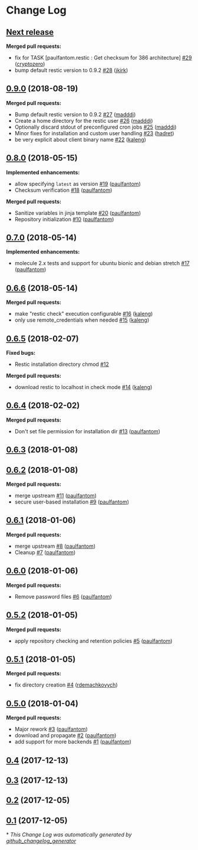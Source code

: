# Change Log

## [**Next release**](https://galaxy.ansible.com/paulfantom/restic)

**Merged pull requests:**

- fix for TASK \[paulfantom.restic : Get checksum for 386 architecture\] [\#29](https://github.com/paulfantom/ansible-restic/pull/29) ([cryptozero](https://github.com/cryptozero))
- bump default restic version to 0.9.2 [\#28](https://github.com/paulfantom/ansible-restic/pull/28) ([jkirk](https://github.com/jkirk))

## [0.9.0](https://galaxy.ansible.com/paulfantom/restic) (2018-08-19)
**Merged pull requests:**

- Bump default restic version to 0.9.2 [\#27](https://github.com/paulfantom/ansible-restic/pull/27) ([madddi](https://github.com/madddi))
- Create a home directory for the restic user [\#26](https://github.com/paulfantom/ansible-restic/pull/26) ([madddi](https://github.com/madddi))
- Optionally discard stdout of preconfigured cron jobs [\#25](https://github.com/paulfantom/ansible-restic/pull/25) ([madddi](https://github.com/madddi))
- Minor fixes for installation and custom user handling [\#23](https://github.com/paulfantom/ansible-restic/pull/23) ([hadret](https://github.com/hadret))
- be very explicit about client binary name [\#22](https://github.com/paulfantom/ansible-restic/pull/22) ([kaleng](https://github.com/kaleng))

## [0.8.0](https://galaxy.ansible.com/paulfantom/restic) (2018-05-15)
**Implemented enhancements:**

- allow specifying `latest` as version [\#19](https://github.com/paulfantom/ansible-restic/pull/19) ([paulfantom](https://github.com/paulfantom))
- Checksum verification [\#18](https://github.com/paulfantom/ansible-restic/pull/18) ([paulfantom](https://github.com/paulfantom))

**Merged pull requests:**

- Sanitize variables in jinja template [\#20](https://github.com/paulfantom/ansible-restic/pull/20) ([paulfantom](https://github.com/paulfantom))
- Repository initialization [\#10](https://github.com/paulfantom/ansible-restic/pull/10) ([paulfantom](https://github.com/paulfantom))

## [0.7.0](https://galaxy.ansible.com/paulfantom/restic) (2018-05-14)
**Implemented enhancements:**

- molecule 2.x tests and support for ubuntu bionic and debian stretch [\#17](https://github.com/paulfantom/ansible-restic/pull/17) ([paulfantom](https://github.com/paulfantom))

## [0.6.6](https://galaxy.ansible.com/paulfantom/restic) (2018-05-14)
**Merged pull requests:**

- make "restic check" execution configurable [\#16](https://github.com/paulfantom/ansible-restic/pull/16) ([kaleng](https://github.com/kaleng))
- only use remote\_credentials when needed [\#15](https://github.com/paulfantom/ansible-restic/pull/15) ([kaleng](https://github.com/kaleng))

## [0.6.5](https://galaxy.ansible.com/paulfantom/restic) (2018-02-07)
**Fixed bugs:**

- Restic installation directory chmod [\#12](https://github.com/paulfantom/ansible-restic/issues/12)

**Merged pull requests:**

- download restic to localhost in check mode [\#14](https://github.com/paulfantom/ansible-restic/pull/14) ([kaleng](https://github.com/kaleng))

## [0.6.4](https://galaxy.ansible.com/paulfantom/restic) (2018-02-02)
**Merged pull requests:**

- Don't set file permission for installation dir [\#13](https://github.com/paulfantom/ansible-restic/pull/13) ([paulfantom](https://github.com/paulfantom))

## [0.6.3](https://galaxy.ansible.com/paulfantom/restic) (2018-01-08)
## [0.6.2](https://galaxy.ansible.com/paulfantom/restic) (2018-01-08)
**Merged pull requests:**

- merge upstream [\#11](https://github.com/paulfantom/ansible-restic/pull/11) ([paulfantom](https://github.com/paulfantom))
- secure user-based installation [\#9](https://github.com/paulfantom/ansible-restic/pull/9) ([paulfantom](https://github.com/paulfantom))

## [0.6.1](https://galaxy.ansible.com/paulfantom/restic) (2018-01-06)
**Merged pull requests:**

- merge upstream [\#8](https://github.com/paulfantom/ansible-restic/pull/8) ([paulfantom](https://github.com/paulfantom))
- Cleanup [\#7](https://github.com/paulfantom/ansible-restic/pull/7) ([paulfantom](https://github.com/paulfantom))

## [0.6.0](https://galaxy.ansible.com/paulfantom/restic) (2018-01-06)
**Merged pull requests:**

- Remove password files [\#6](https://github.com/paulfantom/ansible-restic/pull/6) ([paulfantom](https://github.com/paulfantom))

## [0.5.2](https://galaxy.ansible.com/paulfantom/restic) (2018-01-05)
**Merged pull requests:**

- apply repository checking and retention policies [\#5](https://github.com/paulfantom/ansible-restic/pull/5) ([paulfantom](https://github.com/paulfantom))

## [0.5.1](https://galaxy.ansible.com/paulfantom/restic) (2018-01-05)
**Merged pull requests:**

- fix directory creation [\#4](https://github.com/paulfantom/ansible-restic/pull/4) ([rdemachkovych](https://github.com/rdemachkovych))

## [0.5.0](https://galaxy.ansible.com/paulfantom/restic) (2018-01-04)
**Merged pull requests:**

- Major rework [\#3](https://github.com/paulfantom/ansible-restic/pull/3) ([paulfantom](https://github.com/paulfantom))
- download and propagate [\#2](https://github.com/paulfantom/ansible-restic/pull/2) ([paulfantom](https://github.com/paulfantom))
- add support for more backends [\#1](https://github.com/paulfantom/ansible-restic/pull/1) ([paulfantom](https://github.com/paulfantom))

## [0.4](https://galaxy.ansible.com/paulfantom/restic) (2017-12-13)
## [0.3](https://galaxy.ansible.com/paulfantom/restic) (2017-12-13)
## [0.2](https://galaxy.ansible.com/paulfantom/restic) (2017-12-05)
## [0.1](https://galaxy.ansible.com/paulfantom/restic) (2017-12-05)


\* *This Change Log was automatically generated by [github_changelog_generator](https://github.com/skywinder/Github-Changelog-Generator)*